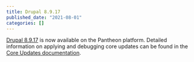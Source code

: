 ```yaml
---
title: Drupal 8.9.17
published_date: "2021-08-01"
categories: []
---
```

[Drupal 8.9.17](https://www.drupal.org/project/drupal/releases/8.9.17) is now available on the Pantheon platform. Detailed information on applying and debugging core updates can be found in the [Core Updates documentation](/core-updates).
